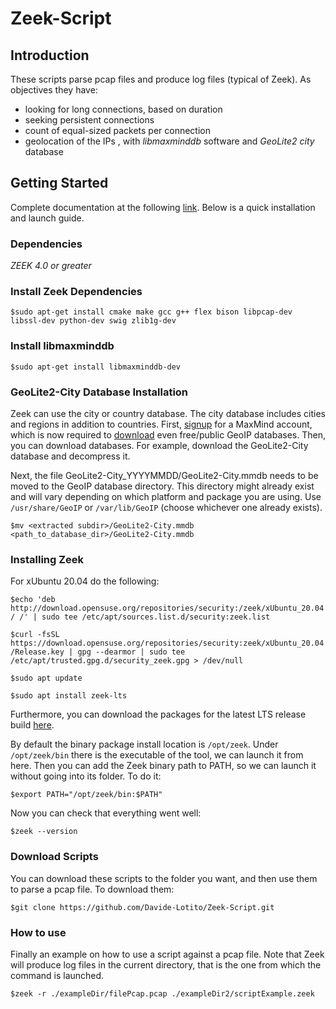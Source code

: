 # Zeek-Script

## Introduction
These scripts parse pcap files and produce log files (typical of Zeek). As objectives they have:
- looking for long connections, based on duration
- seeking persistent connections
- count of equal-sized packets per connection
- geolocation of the IPs , with  *libmaxminddb* software and *GeoLite2 city* database

## Getting Started
Complete documentation at the following [link](https://docs.zeek.org/en/lts/). Below is a quick installation and launch guide.

### Dependencies

  *ZEEK 4.0 or greater*


### Install Zeek Dependencies

`$sudo apt-get install cmake make gcc g++ flex bison libpcap-dev libssl-dev python-dev swig zlib1g-dev`

### Install libmaxminddb

`$sudo apt-get install libmaxminddb-dev`

### GeoLite2-City Database Installation
Zeek can use the city or country database. The city database includes cities and regions in addition to countries. First, [signup](https://www.maxmind.com/en/geolite2/signup) for a MaxMind account, which is now required to [download](https://www.maxmind.com/en/accounts/current/geoip/downloads) even free/public GeoIP databases. Then, you can download databases. For example, download the GeoLite2-City database and decompress it. 

Next, the file GeoLite2-City_YYYYMMDD/GeoLite2-City.mmdb needs to be moved to the GeoIP database directory. This directory might already exist and will vary depending on which platform and package you are using. Use `/usr/share/GeoIP` or `/var/lib/GeoIP` (choose whichever one already exists).

`$mv <extracted subdir>/GeoLite2-City.mmdb <path_to_database_dir>/GeoLite2-City.mmdb`

### Installing Zeek
For xUbuntu 20.04 do the following:

`$echo 'deb http://download.opensuse.org/repositories/security:/zeek/xUbuntu_20.04/ /' | sudo tee /etc/apt/sources.list.d/security:zeek.list`

`$curl -fsSL https://download.opensuse.org/repositories/security:zeek/xUbuntu_20.04/Release.key | gpg --dearmor | sudo tee /etc/apt/trusted.gpg.d/security_zeek.gpg > /dev/null`

`$sudo apt update`

`$sudo apt install zeek-lts`

Furthermore, you can download the packages for the latest LTS release build [here](https://software.opensuse.org/download.html?project=security%3Azeek&package=zeek-lts).

By default the binary package install location is `/opt/zeek`. Under `/opt/zeek/bin` there is the executable of the tool, we can launch it from here. Then you can add the Zeek binary path to PATH, so we can launch it without going into its folder. To do it:

`$export PATH="/opt/zeek/bin:$PATH"`

Now you can check that everything went well:

`$zeek --version`

### Download Scripts
You can download these scripts to the folder you want, and then use them to parse a pcap file. To download them:

`$git clone https://github.com/Davide-Lotito/Zeek-Script.git`

### How to use
Finally an example on how to use a script against a pcap file. Note that Zeek will produce log files in the current directory, that is the one from which the command is launched.

`$zeek -r ./exampleDir/filePcap.pcap ./exampleDir2/scriptExample.zeek`




